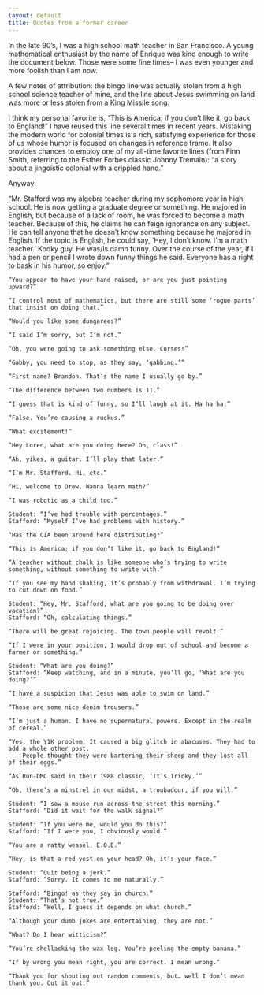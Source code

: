 ```yaml
---
layout: default
title: Quotes from a former career
---
```


In the late 90’s, I was a high school math teacher in San Francisco. A young mathematical enthusiast by the name of Enrique was kind enough to write the document below. Those were some fine times– I was even younger and more foolish than I am now.

A few notes of attribution: the bingo line was actually stolen from a high school science teacher of mine, and the line about Jesus swimming on land was more or less stolen from a King Missile song.

I think my personal favorite is, “This is America; if you don’t like it, go back to England!” I have reused this line several times in recent years. Mistaking the modern world for colonial times is a rich, satisfying experience for those of us whose humor is focused on changes in reference frame. It also provides chances to employ one of my all-time favorite lines (from Finn Smith, referring to the Esther Forbes classic Johnny Tremain): “a story about a jingoistic colonial with a crippled hand.”

Anyway:

“Mr. Stafford was my algebra teacher during my sophomore year in high school. He is now getting a graduate degree or something. He majored in English, but because of a lack of room, he was forced to become a math teacher. Because of this, he claims he can feign ignorance on any subject. He can tell anyone that he doesn’t know something because he majored in English. If the topic is English, he could say, ‘Hey, I don’t know. I’m a math teacher.’ Kooky guy. He was/is damn funny. Over the course of the year, if I had a pen or pencil I wrote down funny things he said. Everyone has a right to bask in his humor, so enjoy.”

    “You appear to have your hand raised, or are you just pointing upward?”

    “I control most of mathematics, but there are still some ‘rogue parts’ that insist on doing that.”

    “Would you like some dungarees?”

    “I said I’m sorry, but I’m not.”

    “Oh, you were going to ask something else. Curses!”

    “Gabby, you need to stop, as they say, ‘gabbing.’”

    “First name? Brandon. That’s the name I usually go by.”

    “The difference between two numbers is 11.”

    “I guess that is kind of funny, so I’ll laugh at it. Ha ha ha.”

    “False. You’re causing a ruckus.”

    “What excitement!”

    “Hey Loren, what are you doing here? Oh, class!”

    “Ah, yikes, a guitar. I’ll play that later.”

    “I’m Mr. Stafford. Hi, etc.”

    “Hi, welcome to Drew. Wanna learn math?”

    “I was robotic as a child too.”

    Student: “I’ve had trouble with percentages.”
    Stafford: “Myself I’ve had problems with history.”

    “Has the CIA been around here distributing?”

    “This is America; if you don’t like it, go back to England!”

    “A teacher without chalk is like someone who’s trying to write something, without something to write with.”

    “If you see my hand shaking, it’s probably from withdrawal. I’m trying to cut down on food.”

    Student: “Hey, Mr. Stafford, what are you going to be doing over vacation?”
    Stafford: “Oh, calculating things.”

    “There will be great rejoicing. The town people will revolt.”

    “If I were in your position, I would drop out of school and become a farmer or something.”

    Student: “What are you doing?”
    Stafford: “Keep watching, and in a minute, you’ll go, ‘What are you doing?’”

    “I have a suspicion that Jesus was able to swim on land.”

    “Those are some nice denim trousers.”

    “I’m just a human. I have no supernatural powers. Except in the realm of cereal.”

    “Yes, the Y1K problem. It caused a big glitch in abacuses. They had to add a whole other post.
        People thought they were bartering their sheep and they lost all of their eggs.”

    “As Run-DMC said in their 1988 classic, ‘It’s Tricky.’”

    “Oh, there’s a minstrel in our midst, a troubadour, if you will.”

    Student: “I saw a mouse run across the street this morning.”
    Stafford: “Did it wait for the walk signal?”

    Student: “If you were me, would you do this?”
    Stafford: “If I were you, I obviously would.”

    “You are a ratty weasel, E.O.E.”

    “Hey, is that a red vest on your head? Oh, it’s your face.”

    Student: “Quit being a jerk.”
    Stafford: “Sorry. It comes to me naturally.”

    Stafford: “Bingo! as they say in church.”
    Student: “That’s not true.”
    Stafford: “Well, I guess it depends on what church.”

    “Although your dumb jokes are entertaining, they are not.”

    “What? Do I hear witticism?”

    “You’re shellacking the wax leg. You’re peeling the empty banana.”

    “If by wrong you mean right, you are correct. I mean wrong.”

    “Thank you for shouting out random comments, but… well I don’t mean thank you. Cut it out.”


